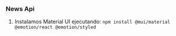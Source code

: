 ### News Api

1. Instalamos Material UI ejecutando: `npm install @mui/material @emotion/react @emotion/styled`
